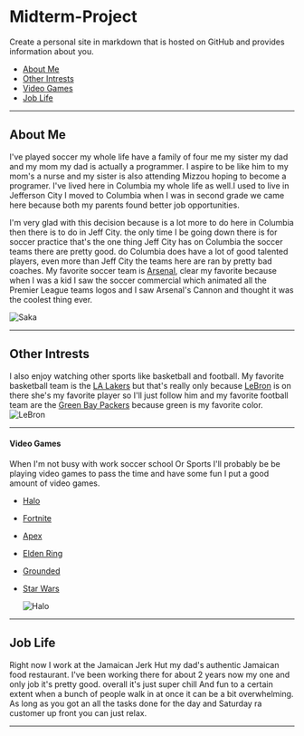 # Midterm-Project
Create a personal site in markdown that is hosted on GitHub and provides information about you.
- [About Me](https://github.com/bulbousduke/Midterm-Project/edit/main/README.md#about-me)
- [Other Intrests](https://github.com/bulbousduke/Midterm-Project/edit/main/README.md#other-intrests)
- [Video Games](https://github.com/bulbousduke/Midterm-Project/edit/main/README.md#video-games)
- [Job Life](https://github.com/bulbousduke/Midterm-Project/edit/main/README.md#job-life)
******


## About Me
  I've played soccer my whole life have a family of four me my sister my dad and my mom my  dad is actually a programmer. I aspire to be like him to my mom's a nurse and my sister is also attending Mizzou hoping to become a programer. I've lived here in Columbia my whole life as well.I used to live in Jefferson City I moved  to Columbia when I was in second grade we came here because both my parents found better job opportunities.

  I'm very glad with this decision because  is a lot more to do here in Columbia then there is to do in Jeff City. the only time I be going down there  is for soccer practice that's the one thing Jeff City has on Columbia the soccer teams there are pretty good. do Columbia does have a lot of good talented players,  even more than Jeff City the teams here are ran by pretty bad coaches. My favorite soccer team is [Arsenal](https://www.arsenal.com/), clear my favorite because when I was a kid I saw the soccer commercial  which animated all the Premier League teams logos and I saw Arsenal's Cannon and thought it was the coolest thing ever. 
  
  ![Saka](https://www.arsenal.com/sites/default/files/styles/large_16x9/public/images/Saka_36.jpg?itok=2HoxTYjM)
  ******
## Other Intrests
  I also enjoy watching other sports like basketball and football. My favorite basketball team is the [LA Lakers]() but that's really only because [LeBron](https://www.google.com/search?q=lebron+james&sxsrf=ALiCzsZfG6rYy5HzhL3vT2Skn38refbJfg%3A1666300500318&ei=VLpRY6b1EoOxqtsPyIe9-As&gs_ssp=eJzj4tTP1TcwzKoySzFg9OLJSU0qys9TyErMTS0GAF9OB_c&oq=lebr&gs_lcp=Cgxnd3Mtd2l6LXNlcnAQARgAMgoILhCxAxCDARBDMgUIABCRAjIKCAAQsQMQgwEQQzIECAAQQzIFCAAQgAQyBAgAEEMyCggAELEDEIMBEEMyBAgAEEMyCAgAELEDEIMBMgsILhCABBCxAxCDAToHCCMQ6gIQJzoHCC4Q6gIQJzoECCMQJzoICC4QsQMQgwFKBAhNGAFKBAhBGABKBAhGGABQrQhY2RBg9h1oAXABeACAAY0CiAHiBZIBBTAuMy4xmAEAoAEBsAEKwAEB&sclient=gws-wiz-serp) is on there she's my favorite player so I'll just follow him and my favorite football team are the [Green Bay Packers](https://www.google.com/search?gs_ssp=eJzj4tDP1TcwTjLOMmD0EkwvSk3NU0hKrFQoSEzOTi0qBgB9HwlC&q=green+bay+packers&oq=green&aqs=chrome.1.69i57j46i67i131i433j46i67j46i67i433j0i67j46i67i199i465j46i175i199i512j46i67i433j46i67j0i67.2744j0j7&sourceid=chrome&ie=UTF-8) because green is my favorite color.
  ![LeBron](https://lebronwire.usatoday.com/wp-content/uploads/sites/37/2020/02/gettyimages-1199128962.jpg?w=1024&h=576&crop=1)
  ******
#### Video Games
  When I'm not busy with work soccer school Or Sports I'll probably be be playing video games to pass the time and have some fun I put a good amount of video games.
- [Halo](https://www.halowaypoint.com/)
- [Fortnite](https://www.epicgames.com/fortnite/en-US/home)
- [Apex](https://www.ea.com/games/apex-legends)
- [Elden Ring](https://en.bandainamcoent.eu/elden-ring/elden-ring)
- [Grounded](https://grounded.obsidian.net/)
- [Star Wars](https://www.ea.com/games/starwars/battlefront/star-wars-battlefront-2)

  ![Halo](https://store-images.s-microsoft.com/image/apps.50670.13727851868390641.c9cc5f66-aff8-406c-af6b-440838730be0.d205e025-5444-4eb1-ae46-571ae6895928?q=90&w=480&h=270)

******

## Job Life
Right now I work at the Jamaican Jerk Hut my dad's authentic Jamaican food restaurant. I've been working there for about 2 years now my one and only job it's pretty good. overall it's just super chill And fun to a certain extent when a bunch of people walk in at once it can be a bit overwhelming. As long as you got an all the tasks done for the day and Saturday ra customer up front you can just relax.
******




  
  

